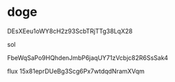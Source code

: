 # doge

DEsXEeu1oWY8cH2z93ScbTRjTTg38LqX28

sol

FbeWqSaPo9HQhdenJmbP6jaqUY71zVcbjc82R6SsSak4


flux
15x81eprDUeBg3Scg6Px7wtdqdNramXVqm
